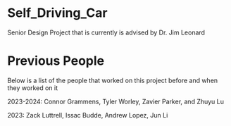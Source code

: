 # Self_Driving_Car
Senior Design Project that is currently is advised by Dr. Jim Leonard
# Previous People
Below is a list of the people that worked on this project before and when they worked on it

2023-2024: Connor Grammens, Tyler Worley, Zavier Parker, and Zhuyu Lu

2023: Zack Luttrell, Issac Budde, Andrew Lopez, Jun Li

